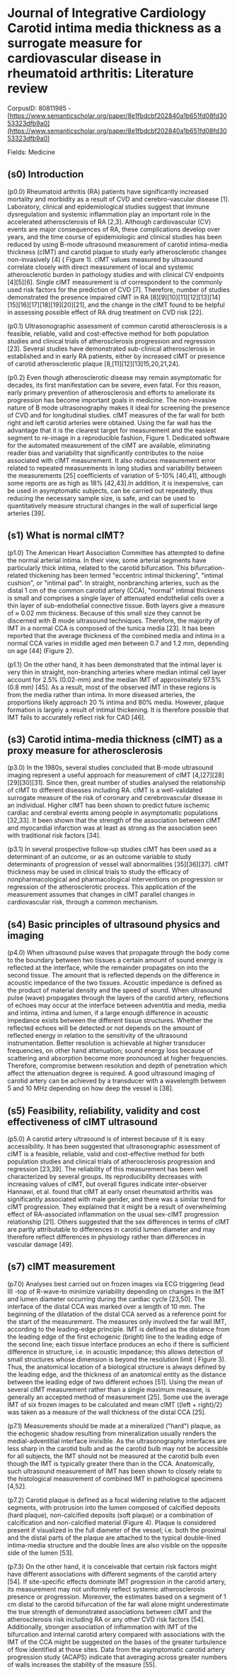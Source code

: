 # Journal of Integrative Cardiology Carotid intima media thickness as a surrogate measure for cardiovascular disease in rheumatoid arthritis: Literature review

CorpusID: 80811985 - [https://www.semanticscholar.org/paper/8e1fbdcbf202840a1b651fd08fd3053323dfb9a0](https://www.semanticscholar.org/paper/8e1fbdcbf202840a1b651fd08fd3053323dfb9a0)

Fields: Medicine

## (s0) Introduction
(p0.0) Rheumatoid arthritis (RA) patients have significantly increased mortality and morbidity as a result of CVD and cerebro-vascular disease [1]. Laboratory, clinical and epidemiological studies suggest that immune dysregulation and systemic inflammation play an important role in the accelerated atherosclerosis of RA [2,3]. Although cardiovascular (CV) events are major consequences of RA, these complications develop over years, and the time course of epidemiologic and clinical studies has been reduced by using B-mode ultrasound measurement of carotid intima-media thickness (cIMT) and carotid plaque to study early atherosclerotic changes non-invasively [4] ( Figure 1). cIMT values measured by ultrasound correlate closely with direct measurement of local and systemic atherosclerotic burden in pathology studies and with clinical CV endpoints [4][5][6]. Single cIMT measurement is of correspondent to the commonly used risk factors for the prediction of CVD [7]. Therefore, number of studies demonstrated the presence impaired cIMT in RA [8][9][10][11][12][13][14][15][16][17][18][19][20][21], and the change in the cIMT found to be helpful in assessing possible effect of RA drug treatment on CVD risk [22].

(p0.1) Ultrasonographic assessment of common carotid atherosclerosis is a feasible, reliable, valid and cost-effective method for both population studies and clinical trials of atherosclerosis progression and regression [23]. Several studies have demonstrated sub-clinical atherosclerosis in established and in early RA patients, either by increased cIMT or presence of carotid atherosclerotic plaque [8,[11][12][13]15,20,21,24].

(p0.2) Even though atherosclerotic disease may remain asymptomatic for decades, its first manifestation can be severe, even fatal. For this reason, early primary prevention of atherosclerosis and efforts to ameliorate its progression has become important goals in medicine. The non-invasive nature of B mode ultrasonography makes it ideal for screening the presence of CVD and for longitudinal studies. cIMT measures of the far wall for both right and left carotid arteries were obtained. Using the far wall has the advantage that it is the clearest target for measurement and the easiest segment to re-image in a reproducible fashion, Figure  1. Dedicated software for the automated measurement of the cIMT are available, eliminating reader bias and variability that significantly contributes to the noise associated with cIMT measurement. It also reduces measurement error related to repeated measurements in long studies and variability between the measurements [25] coefficients of variation of 5-10% [40,41], although some reports are as high as 18% [42,43].In addition, it is inexpensive, can be used in asymptomatic subjects, can be carried out repeatedly, thus reducing the necessary sample size, is safe, and can be used to quantitatively measure structural changes in the wall of superficial large arteries [39].
## (s1) What is normal cIMT?
(p1.0) The American Heart Association Committee has attempted to define the normal arterial intima. In their view, some arterial segments have particularly thick intima, related to the carotid bifurcation. This bifurcation-related thickening has been termed "eccentric intimal thickening", "intimal cushion", or "intimal pad". In straight, nonbranching arteries, such as the distal 1 cm of the common carotid artery (CCA), "normal" intimal thickness is small and comprises a single layer of attenuated endothelial cells over a thin layer of sub-endothelial connective tissue. Both layers give a measure of ≈ 0.02 mm thickness. Because of this small size they cannot be discerned with B mode ultrasound techniques. Therefore, the majority of IMT in a normal CCA is composed of the tunica media [23]. It has been reported that the average thickness of the combined media and intima in a normal CCA varies in middle aged men between 0.7 and 1.2 mm, depending on age [44] (Figure 2).

(p1.1) On the other hand, it has been demonstrated that the intimal layer is very thin in straight, non-branching arteries where median intimal cell layer account for 2.5% (0.02-mm) and the median IMT of approximately 97.5% (0.8 mm) [45]. As a result, most of the observed IMT in these regions is from the media rather than intima. In more diseased arteries, the proportions likely approach 20 % intima and 80% media. However, plaque formation is largely a result of intimal thickening. It is therefore possible that IMT fails to accurately reflect risk for CAD [46].
## (s3) Carotid intima-media thickness (cIMT) as a proxy measure for atherosclerosis
(p3.0) In the 1980s, several studies concluded that B-mode ultrasound imaging represent a useful approach for measurement of cIMT [4,[27][28][29][30][31]. Since then, great number of studies analysed the relationship of cIMT to different diseases including RA. cIMT is a well-validated surrogate measure of the risk of coronary and cerebrovascular disease in an individual. Higher cIMT has been shown to predict future ischemic cardiac and cerebral events among people in asymptomatic populations [32,33]. It been shown that the strength of the association between cIMT and myocardial infarction was at least as strong as the association seen with traditional risk factors [34].

(p3.1) In several prospective follow-up studies cIMT has been used as a determinant of an outcome, or as an outcome variable to study determinants of progression of vessel wall abnormalities [35][36][37]. cIMT thickness may be used in clinical trials to study the efficacy of nonpharmacological and pharmacological interventions on progression or regression of the atherosclerotic process. This application of the measurement assumes that changes in cIMT parallel changes in cardiovascular risk, through a common mechanism.
## (s4) Basic principles of ultrasound physics and imaging
(p4.0) When ultrasound pulse waves that propagate through the body come to the boundary between two tissues a certain amount of sound energy is reflected at the interface, while the remainder propagates on into the second tissue. The amount that is reflected depends on the difference in acoustic impedance of the two tissues. Acoustic impedance is defined as the product of material density and the speed of sound. When ultrasound pulse (wave) propagates through the layers of the carotid artery, reflections of echoes may occur at the interface between adventitia and media, media and intima, intima and lumen, if a large enough difference in acoustic impedance exists between the different tissue structures. Whether the reflected echoes will be detected or not depends on the amount of reflected energy in relation to the sensitivity of the ultrasound instrumentation. Better resolution is achievable at higher transducer frequencies, on other hand attenuation; sound energy loss because of scattering and absorption become more pronounced at higher frequencies. Therefore, compromise between resolution and depth of penetration which affect the attenuation degree is required. A good ultrasound imaging of carotid artery can be achieved by a transducer with a wavelength between 5 and 10 MHz depending on how deep the vessel is [38].
## (s5) Feasibility, reliability, validity and cost effectiveness of cIMT ultrasound
(p5.0) A carotid artery ultrasound is of interest because of it is easy accessibility. It has been suggested that ultrasonographic assessment of cIMT is a feasible, reliable, valid and cost-effective method for both population studies and clinical trials of atherosclerosis progression and regression [23,39]. The reliability of this measurement has been well characterized by several groups. Its reproducibility decreases with increasing values of cIMT, but overall figures indicate inter-observer Hannawi, et al. found that cIMT at early onset rheumatoid arthritis was significantly associated with male gender, and there was a similar trend for cIMT progression. They explained that it might be a result of overwhelming effect of RA-associated inflammation on the usual sex-cIMT progression relationship [21]. Others suggested that the sex differences in terms of cIMT are partly attributable to differences in carotid lumen diameter and may therefore reflect differences in physiology rather than differences in vascular damage [49].
## (s7) cIMT measurement
(p7.0) Analyses best carried out on frozen images via ECG triggering (lead II) -top of R-wave-to minimize variability depending on changes in the IMT and lumen diameter occurring during the cardiac cycle [23,50]. The interface of the distal CCA was marked over a length of 10 mm. The beginning of the dilatation of the distal CCA served as a reference point for the start of the measurement. The measures only involved the far wall IMT, according to the leading-edge principle. IMT is defined as the distance from the leading edge of the first echogenic (bright) line to the leading edge of the second line; each tissue interface produces an echo if there is sufficient difference in structure, i.e. in acoustic impedance; this allows detection of small structures whose dimension is beyond the resolution limit ( Figure 3). Thus, the anatomical location of a biological structure is always defined by the leading edge, and the thickness of an anatomical entity as the distance between the leading edge of two different echoes [51]. Using the mean of several cIMT measurement rather than a single maximum measure, is generally an accepted method of measurement [25]. Some use the average IMT of six frozen images to be calculated and mean cIMT ((left + right)/2) was taken as a measure of the wall thickness of the distal CCA [25].

(p7.1) Measurements should be made at a mineralized ("hard") plaque, as the echogenic shadow resulting from mineralization usually renders the medial-adventitial interface invisible. As the ultrasonography interfaces are less sharp in the carotid bulb and as the carotid bulb may not be accessible for all subjects, the IMT should not be measured at the carotid bulb even though the IMT is typically greater there than in the CCA. Anatomically, such ultrasound measurement of IMT has been shown to closely relate to the histological measurement of combined IMT in pathological specimens [4,52].

(p7.2) Carotid plaque is defined as a focal widening relative to the adjacent segments, with protrusion into the lumen composed of calcified deposits (hard plaque), non-calcified deposits (soft plaque) or a combination of calcification and non-calcified material (Figure 4). Plaque is considered present if visualized in the full diameter of the vessel; i.e. both the proximal and the distal parts of the plaque are attached to the typical double-lined intima-media structure and the double lines are also visible on the opposite side of the lumen [53].

(p7.3) On the other hand, it is conceivable that certain risk factors might have different associations with different segments of the carotid artery [54]. If site-specific effects dominate IMT progression in the carotid artery, its measurement may not uniformly reflect systemic atherosclerosis presence or progression. Moreover, the estimates based on a segment of 1 cm distal to the carotid bifurcation of the far wall alone might underestimate the true strength of demonstrated associations between cIMT and the atherosclerosis risk including RA or any other CVD risk factors [54]. Additionally, stronger association of inflammation with IMT of the bifurcation and internal carotid artery compared with associations with the IMT of the CCA might be suggested on the bases of the greater turbulence of flow identified at those sites. Data from the asymptomatic carotid artery progression study (ACAPS) indicate that averaging across greater numbers of walls increases the stability of the measure [55].
